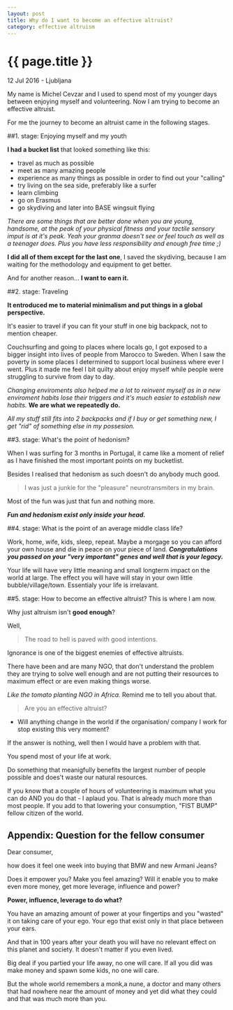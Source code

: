 ```yaml
---
layout: post
title: Why do I want to become an effective altruist?
category: effective altruism
---
```


{{ page.title }}
================

<p class="meta">12 Jul 2016 - Ljubljana</p>


My name is Michel Cevzar and I used to spend most of my younger days between enjoying myself and volunteering. Now I am trying to become an effective altruist.  

For me the journey to become an altruist came in the following stages.

##1. stage: Enjoying myself and my youth

**I had a bucket list** that looked something like this:

 - travel as much as possible
 - meet as many amazing people
 - experience as many things as possible in order to find out your "calling"
 - try living on the sea side, preferably like a surfer
 - learn climbing
 - go on Erasmus
 - go skydiving and later into BASE wingsuit flying

 *There are some things that are better done when you are young, handsome, at the peak of your physical fitness and your tactile sensory imput is at it's peak. Yeah your granma doesn't see or feel touch as well as a teenager does. Plus you have less responsibility and enough free time ;)*
 
 
**I did all of them except for the last one**, I saved the skydiving, because I am waiting for the methodology and equipment to get better.
  
And for another reason... **I want to earn it.**

##2. stage: Traveling 

**It entroduced me to material minimalism and put things in a global perspective.**

It's easier to travel if you can fit your stuff in one big backpack, not to mention cheaper. 

Couchsurfing and going to places where locals go, I got exposed to a bigger insight into lives of people from Marocco to Sweden. When I saw the poverty in some places I determined to support local business where ever I went. Plus it made me feel I bit quilty about enjoy myself while people were struggling to survive from day to day. 

*Changing enviroments also helped me a lot to reinvent myself as in a new enviroment habits lose their triggers and it's much easier to establish new habits.* **We are what we repeatedly do.**

*All my stuff still fits into 2 backpacks and if I buy or get something new, I get "rid" of something else in my possesion.*

##3. stage: What's the point of hedonism?
 
When I was surfing for 3 months in Portugal, it came like a moment of relief as I have finished the most important points on my bucketlist.  

Besides I realised that hedonism as such doesn't do anybody much good. 

>I was just a junkie for the "pleasure" neurotransmiters in my brain. 

Most of the fun was just that fun and nothing more.  

___Fun and hedonism exist only inside your head.___

##4. stage: What is the point of an average middle class life?

Work, home, wife, kids, sleep, repeat. Maybe a morgage so you can afford your own house and die in peace on your piece of land. 
***Congratulations you passed on your "very important" genes and well that is your legacy.***

Your life will have very little meaning and small longterm impact on the world at large. The effect you will have will stay in your own little bubble/village/town. Essentialy your life is irrelavant.

##5. stage: How to become an effective altruist?
This is where I am now. 

Why just altruism isn't **good enough**?  

Well,

>The road to hell is paved with good intentions.

Ignorance is one of the biggest enemies of effective altruists.

There have been and are many NGO, that don't understand the problem they are trying to solve well enough and are not putting their resources to maximum effect or are even making things worse. 

_Like the tomato planting NGO in Africa._ Remind me to tell you about that.

>Are you an effective altruist?

- Will anything change in the world if the organisation/ company I work for stop existing this very moment?

If the answer is nothing, well then I would have a problem with that. 

You spend most of your life at work.  

Do something that meanigfully benefits the largest number of people possible and does't waste our natural resources.

If you know that a couple of hours of volunteering is maximum what you can do AND you do that - I aplaud you. That is already much more than most people. If you add to that lowering your consumption, "FIST BUMP" fellow citizen of the world. 

## Appendix: Question for the fellow consumer

Dear consumer,

how does it feel one week into buying that BMW and new Armani Jeans?

Does it empower you? Make you feel amazing? Will it enable you to make even more money, get more leverage, influence and power?

**Power, influence, leverage to do what?**

You have an amazing amount of power at your fingertips and you "wasted" it on taking care of your ego. Your ego that exist only in that place between your ears.

And that in 100 years after your death you will have no relevant effect on this planet and society. It doesn't matter if you even lived. 

Big deal if you partied your life away, no one will care. If all you did was make money and spawn some kids, no one will care.

But the whole world remembers a monk,a nune, a doctor  and many others that had nowhere near the amount of money and yet did what they could and that was much more than you.

